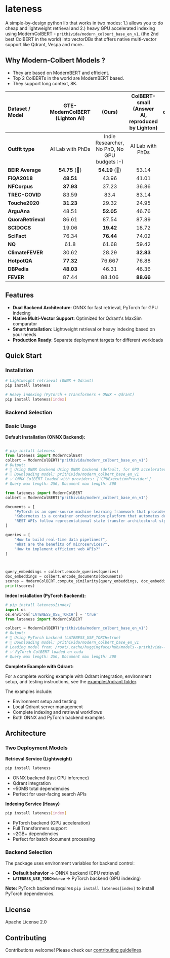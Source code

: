 # lateness

A simple-by-design python lib that works in two modes: 1.) allows you to do cheap and lightweight retrieval and 2.) heavy GPU accelerated indexing using ModernColBERT -  `prithivida/modern_colbert_base_en_v1`, (the 2nd best ColBERT in the world) into vectorDBs that offers native multi-vector support like Qdrant, Vespa and more..


## Why Modern-Colbert Models ?

- They are based on ModernBERT and efficient.
- Top 2 ColBERTs in the world are ModernBERT based.
- They support long context, 8K.


| Dataset / Model | GTE-ModernColBERT<br/>(Lighton AI) |(Ours) | ColBERT-small<br/>(Answer AI, reproduced by Lighton) | jina-colbert-v2 | ColBERTv2.0 <br/> Stanford |
|:-----------------|:-----------------:|:-----------------:|:------------------------:|:---------------:|:------------:|
| **Outfit type**     | AI Lab with PhDs <br/>    | Indie Researcher, <br/> No PhD, No GPU budgets :-)      | AI Lab with PhDs                      | AI Lab with PhDs <br/>|  Academia with PhDs |
| **BEIR Average**     | **54.75** (🥇)   | **54.19** (🥈)       | 53.14                    | 52.30 | 49.48 |
| **FiQA2018**    | **48.51**         | 43.96             | 41.01                    | 40.8 | 35.6 |
| **NFCorpus**    | **37.93**         | 37.23             | 36.86                    | 34.6 | 33.8 |
| **TREC-COVID**  | 83.59             | 83.4             | 83.14                    | **83.4** | 73.3 |
| **Touche2020**  | **31.23**         | 29.32             | 24.95                    | 27.4 | 26.3 |
| **ArguAna**     | 48.51             | **52.05**         | 46.76                    | 36.6 | 46.3 |
| **QuoraRetrieval** | 86.61          | 87.54             | 87.89                | **88.7** | 85.2 |
| **SCIDOCS**     | 19.06             | **19.42**         | 18.72                    | 18.6 | 15.4 |
| **SciFact**     | 76.34             | **76.44**             | 74.02                    | 67.8 | 69.3 |
| **NQ**          | 61.8          | 61.68            | 59.42                    | 64.0 | 56.2 |
| **ClimateFEVER** | 30.62            | 28.29             | **32.83**                    | 23.9 | 17.6 |
| **HotpotQA**    | **77.32**         | 76.667             | 76.88                    | 76.6 | 66.7 |
| **DBPedia**     | **48.03**         | 46.31             | 46.36                    | 47.1 | 44.6 |
| **FEVER**       | 87.44             | 88.106             | **88.66**                    | 80.5 | 78.5 |



## Features

- **Dual Backend Architecture**: ONNX for fast retrieval, PyTorch for GPU indexing
- **Native Multi-Vector Support**: Optimized for Qdrant's MaxSim comparator
- **Smart Installation**: Lightweight retrieval or heavy indexing based on your needs
- **Production Ready**: Separate deployment targets for different workloads

## Quick Start

### Installation

```bash
# Lightweight retrieval (ONNX + Qdrant)
pip install lateness

# Heavy indexing (PyTorch + Transformers + ONNX + Qdrant)
pip install lateness[index]
```

### Backend Selection

### Basic Usage

**Default Installation (ONNX Backend):**
```python

# pip install lateness
from lateness import ModernColBERT
colbert = ModernColBERT("prithivida/modern_colbert_base_en_v1")
# Output:
# 🚀 Using ONNX backend Using ONNX backend (default, for GPU accelerated indexing, install lateness[index] and set LATENESS_USE_TORCH=true)
# 🔄 Downloading model: prithivida/modern_colbert_base_en_v1
# ✅ ONNX ColBERT loaded with providers: ['CPUExecutionProvider']
# Query max length: 256, Document max length: 300
```

```python
from lateness import ModernColBERT
colbert = ModernColBERT("prithivida/modern_colbert_base_en_v1")

documents = [
    "PyTorch is an open-source machine learning framework that provides tensor computations with GPU acceleration and deep neural networks built on tape-based autograd system.",
    "Kubernetes is a container orchestration platform that automates deployment, scaling, and management of containerized applications across clusters of machines.",
    "REST APIs follow representational state transfer architectural style using HTTP methods like GET, POST, PUT, DELETE for stateless client-server communication.",
]

queries = [
    "How to build real-time data pipelines?",
    "What are the benefits of microservices?",
    "How to implement efficient web APIs?"
]



query_embeddings = colbert.encode_queries(queries)
doc_embeddings = colbert.encode_documents(documents)
scores = ModernColBERT.compute_similarity(query_embeddings, doc_embeddings)
print(scores)
```


**Index Installation (PyTorch Backend):**
```python
# pip install lateness[index]
import os
os.environ['LATENESS_USE_TORCH'] = 'true'
from lateness import ModernColBERT

colbert = ModernColBERT("prithivida/modern_colbert_base_en_v1")
# Output:
# 🚀 Using PyTorch backend (LATENESS_USE_TORCH=true)
# 🔄 Downloading model: prithivida/modern_colbert_base_en_v1
# Loading model from: /root/.cache/huggingface/hub/models--prithivida--modern_colbert_base_en_v1/...
# ✅ PyTorch ColBERT loaded on cuda
# Query max length: 256, Document max length: 300
```

**Complete Example with Qdrant:**

For a complete working example with Qdrant integration, environment setup, and testing instructions, see the [examples/qdrant folder](./examples/qdrant/).

The examples include:
- Environment setup and testing
- Local Qdrant server management
- Complete indexing and retrieval workflows
- Both ONNX and PyTorch backend examples

## Architecture

### Two Deployment Models

**Retrieval Service (Lightweight)**
```bash
pip install lateness
```
- ONNX backend (fast CPU inference)
- Qdrant integration
- ~50MB total dependencies
- Perfect for user-facing search APIs

**Indexing Service (Heavy)**
```bash
pip install lateness[index]
```
- PyTorch backend (GPU acceleration)
- Full Transformers support
- ~2GB+ dependencies
- Perfect for batch document processing

### Backend Selection

The package uses environment variables for backend control:

- **Default behavior** → ONNX backend (CPU retrieval)
- **`LATENESS_USE_TORCH=true`** → PyTorch backend (GPU indexing)

**Note:** PyTorch backend requires `pip install lateness[index]` to install PyTorch dependencies.


## License

Apache License 2.0

## Contributing

Contributions welcome! Please check our [contributing guidelines](CONTRIBUTING.md).
